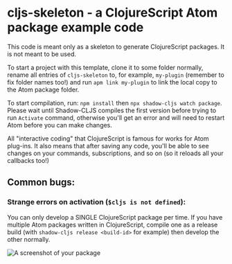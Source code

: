 # cljs-skeleton - a ClojureScript Atom package example code

This code is meant only as a skeleton to generate ClojureScript packages. It is not
meant to be used.

To start a project with this template, clone it to some folder normally, rename all entries of `cljs-skeleton` to, for example, `my-plugin` (remember to fix folder names too!) and run `apm link my-plugin` to link the local copy to the Atom package folder.

To start compilation, run: `npm install` then `npx shadow-cljs watch package`. Please wait until Shadow-CLJS compiles the first version before trying to run `Activate` command, otherwise you'll get an error and will need to restart Atom before you can make changes.

All "interactive coding" that ClojureScript is famous for works for Atom plug-ins. It also means that after saving any code, you'll be able to see changes on your commands, subscriptions, and so on (so it reloads all your callbacks too!)

## Common bugs:

### Strange errors on activation (`$cljs is not defined`):

You can only develop a SINGLE ClojureScript package per time. If you have multiple
Atom packages written in ClojureScript, compile one as a release build (with
`shadow-cljs release <build-id>` for example) then develop the other normally.

![A screenshot of your package](https://f.cloud.github.com/assets/69169/2290250/c35d867a-a017-11e3-86be-cd7c5bf3ff9b.gif)
